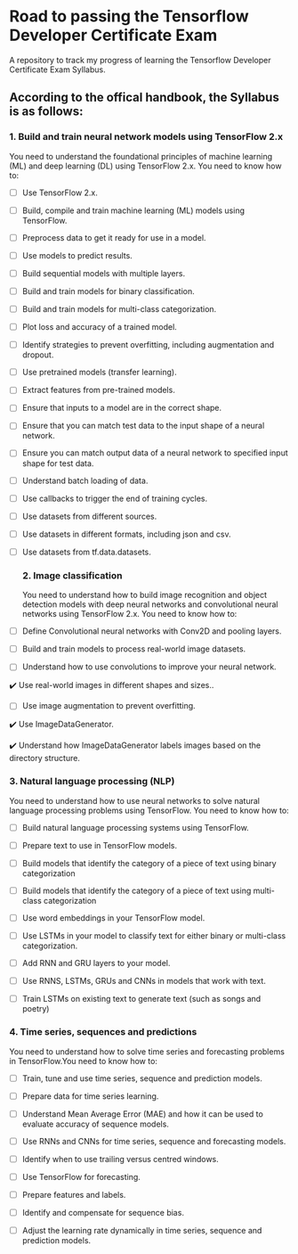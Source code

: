 # Road to passing the Tensorflow Developer Certificate Exam

A repository to track my progress of learning the Tensorflow Developer Certificate Exam Syllabus.
## According to the offical handbook, the Syllabus is as follows:
### 1. Build and train neural network models using TensorFlow 2.x
You need to understand the foundational principles of machine learning (ML) and deep learning (DL)
using TensorFlow 2.x. You need to know how to:

- [ ] Use TensorFlow 2.x.
  
- [ ] Build, compile and train machine learning (ML) models using TensorFlow.
  
- [ ] Preprocess data to get it ready for use in a model.
  
- [ ] Use models to predict results.
  
- [ ] Build sequential models with multiple layers.
  
- [ ] Build and train models for binary classification.
  
- [ ] Build and train models for multi-class categorization.
  
- [ ] Plot loss and accuracy of a trained model.
  
- [ ] Identify strategies to prevent overfitting, including augmentation and dropout.
  
- [ ] Use pretrained models (transfer learning).
  
- [ ] Extract features from pre-trained models.
  
- [ ] Ensure that inputs to a model are in the correct shape.
  
- [ ] Ensure that you can match test data to the input shape of a neural network.
  
- [ ] Ensure you can match output data of a neural network to specified input shape for test data.
  
- [ ] Understand batch loading of data.
  
- [ ] Use callbacks to trigger the end of training cycles.
  
- [ ] Use datasets from different sources.
  
- [ ] Use datasets in different formats, including json and csv.
  
- [ ] Use datasets from tf.data.datasets.
  
  ### 2. Image classification
  You need to understand how to build image recognition and object detection models with deep neural
  networks and convolutional neural networks using TensorFlow 2.x. You need to know how to:
  
- [ ] Define Convolutional neural networks with Conv2D and pooling layers.
  
- [ ] Build and train models to process real-world image datasets.
  
- [ ] Understand how to use convolutions to improve your neural network.
  
:heavy_check_mark: Use real-world images in different shapes and sizes..
  
- [ ] Use image augmentation to prevent overfitting.
  
:heavy_check_mark: Use ImageDataGenerator.
  
:heavy_check_mark: Understand how ImageDataGenerator labels images based on the directory structure.
  
### 3. Natural language processing (NLP)

You need to understand how to use neural networks to solve natural language processing problems
using TensorFlow. You need to know how to:

- [ ] Build natural language processing systems using TensorFlow.
  
- [ ] Prepare text to use in TensorFlow models.
  
- [ ] Build models that identify the category of a piece of text using binary categorization
  
- [ ] Build models that identify the category of a piece of text using multi-class categorization
  
- [ ] Use word embeddings in your TensorFlow model.
  
- [ ] Use LSTMs in your model to classify text for either binary or multi-class categorization.
  
- [ ] Add RNN and GRU layers to your model.
  
- [ ] Use RNNS, LSTMs, GRUs and CNNs in models that work with text.
  
- [ ] Train LSTMs on existing text to generate text (such as songs and poetry)
  
### 4. Time series, sequences and predictions

You need to understand how to solve time series and forecasting problems in TensorFlow.You need to
know how to:

- [ ] Train, tune and use time series, sequence and prediction models.
  
- [ ] Prepare data for time series learning.
  
- [ ] Understand Mean Average Error (MAE) and how it can be used to evaluate accuracy of
  sequence models.
  
- [ ] Use RNNs and CNNs for time series, sequence and forecasting models.
  
- [ ] Identify when to use trailing versus centred windows.
  
- [ ] Use TensorFlow for forecasting.
  
- [ ] Prepare features and labels.
  
- [ ] Identify and compensate for sequence bias.
  
- [ ] Adjust the learning rate dynamically in time series, sequence and prediction models.
  
